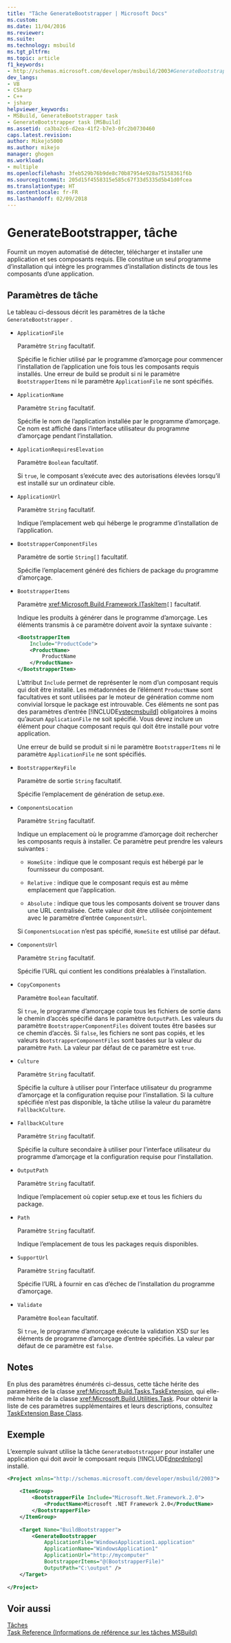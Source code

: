 ```yaml
---
title: "Tâche GenerateBootstrapper | Microsoft Docs"
ms.custom: 
ms.date: 11/04/2016
ms.reviewer: 
ms.suite: 
ms.technology: msbuild
ms.tgt_pltfrm: 
ms.topic: article
f1_keywords:
- http://schemas.microsoft.com/developer/msbuild/2003#GenerateBootstrapper
dev_langs:
- VB
- CSharp
- C++
- jsharp
helpviewer_keywords:
- MSBuild, GenerateBootstrapper task
- GenerateBootstrapper task [MSBuild]
ms.assetid: ca3ba2c6-d2ea-41f2-b7e3-0fc2b0730460
caps.latest.revision: 
author: Mikejo5000
ms.author: mikejo
manager: ghogen
ms.workload:
- multiple
ms.openlocfilehash: 3feb529b76b9de8c70b87954e928a75158361f6b
ms.sourcegitcommit: 205d15f4558315e585c67f33d5335d5b41d0fcea
ms.translationtype: HT
ms.contentlocale: fr-FR
ms.lasthandoff: 02/09/2018
---
```

# <a name="generatebootstrapper-task"></a>GenerateBootstrapper, tâche
Fournit un moyen automatisé de détecter, télécharger et installer une application et ses composants requis. Elle constitue un seul programme d’installation qui intègre les programmes d’installation distincts de tous les composants d’une application.  
  
## <a name="task-parameters"></a>Paramètres de tâche  
 Le tableau ci-dessous décrit les paramètres de la tâche `GenerateBootstrapper` .  
  
-   `ApplicationFile`  
  
     Paramètre `String` facultatif.  
  
     Spécifie le fichier utilisé par le programme d’amorçage pour commencer l’installation de l’application une fois tous les composants requis installés. Une erreur de build se produit si ni le paramètre `BootstrapperItems` ni le paramètre `ApplicationFile` ne sont spécifiés.  
  
-   `ApplicationName`  
  
     Paramètre `String` facultatif.  
  
     Spécifie le nom de l’application installée par le programme d’amorçage. Ce nom est affiché dans l’interface utilisateur du programme d’amorçage pendant l’installation.  
  
-   `ApplicationRequiresElevation`  
  
     Paramètre `Boolean` facultatif.  
  
     Si `true`, le composant s’exécute avec des autorisations élevées lorsqu’il est installé sur un ordinateur cible.  
  
-   `ApplicationUrl`  
  
     Paramètre `String` facultatif.  
  
     Indique l’emplacement web qui héberge le programme d’installation de l’application.  
  
-   `BootstrapperComponentFiles`  
  
     Paramètre de sortie `String[]` facultatif.  
  
     Spécifie l’emplacement généré des fichiers de package du programme d’amorçage.  
  
-   `BootstrapperItems`  
  
     Paramètre <xref:Microsoft.Build.Framework.ITaskItem>`[]` facultatif.  
  
     Indique les produits à générer dans le programme d’amorçage. Les éléments transmis à ce paramètre doivent avoir la syntaxe suivante :  
  
    ```xml  
    <BootstrapperItem  
        Include="ProductCode">  
        <ProductName>  
            ProductName  
        </ProductName>  
    </BootstrapperItem>  
    ```  
  
     L’attribut `Include` permet de représenter le nom d’un composant requis qui doit être installé. Les métadonnées de l’élément `ProductName` sont facultatives et sont utilisées par le moteur de génération comme nom convivial lorsque le package est introuvable. Ces éléments ne sont pas des paramètres d’entrée [!INCLUDE[vstecmsbuild](../extensibility/internals/includes/vstecmsbuild_md.md)] obligatoires à moins qu’aucun `ApplicationFile` ne soit spécifié. Vous devez inclure un élément pour chaque composant requis qui doit être installé pour votre application.  
  
     Une erreur de build se produit si ni le paramètre `BootstrapperItems` ni le paramètre `ApplicationFile` ne sont spécifiés.  
  
-   `BootstrapperKeyFile`  
  
     Paramètre de sortie `String` facultatif.  
  
     Spécifie l’emplacement de génération de setup.exe.  
  
-   `ComponentsLocation`  
  
     Paramètre `String` facultatif.  
  
     Indique un emplacement où le programme d’amorçage doit rechercher les composants requis à installer. Ce paramètre peut prendre les valeurs suivantes :  
  
    -   `HomeSite` : indique que le composant requis est hébergé par le fournisseur du composant.  
  
    -   `Relative` : indique que le composant requis est au même emplacement que l’application.  
  
    -   `Absolute` : indique que tous les composants doivent se trouver dans une URL centralisée. Cette valeur doit être utilisée conjointement avec le paramètre d’entrée `ComponentsUrl`.  
  
     Si `ComponentsLocation` n’est pas spécifié, `HomeSite` est utilisé par défaut.  
  
-   `ComponentsUrl`  
  
     Paramètre `String` facultatif.  
  
     Spécifie l’URL qui contient les conditions préalables à l’installation.  
  
-   `CopyComponents`  
  
     Paramètre `Boolean` facultatif.  
  
     Si `true`, le programme d’amorçage copie tous les fichiers de sortie dans le chemin d’accès spécifié dans le paramètre `OutputPath`. Les valeurs du paramètre `BootstrapperComponentFiles` doivent toutes être basées sur ce chemin d’accès. Si `false`, les fichiers ne sont pas copiés, et les valeurs `BootstrapperComponentFiles` sont basées sur la valeur du paramètre `Path`.  La valeur par défaut de ce paramètre est `true`.  
  
-   `Culture`  
  
     Paramètre `String` facultatif.  
  
     Spécifie la culture à utiliser pour l’interface utilisateur du programme d’amorçage et la configuration requise pour l’installation. Si la culture spécifiée n’est pas disponible, la tâche utilise la valeur du paramètre `FallbackCulture`.  
  
-   `FallbackCulture`  
  
     Paramètre `String` facultatif.  
  
     Spécifie la culture secondaire à utiliser pour l’interface utilisateur du programme d’amorçage et la configuration requise pour l’installation.  
  
-   `OutputPath`  
  
     Paramètre `String` facultatif.  
  
     Indique l’emplacement où copier setup.exe et tous les fichiers du package.  
  
-   `Path`  
  
     Paramètre `String` facultatif.  
  
     Indique l’emplacement de tous les packages requis disponibles.  
  
-   `SupportUrl`  
  
     Paramètre `String` facultatif.  
  
     Spécifie l’URL à fournir en cas d’échec de l’installation du programme d’amorçage.  
  
-   `Validate`  
  
     Paramètre `Boolean` facultatif.  
  
     Si `true`, le programme d’amorçage exécute la validation XSD sur les éléments de programme d’amorçage d’entrée spécifiés. La valeur par défaut de ce paramètre est `false`.  
  
## <a name="remarks"></a>Notes  
 En plus des paramètres énumérés ci-dessus, cette tâche hérite des paramètres de la classe <xref:Microsoft.Build.Tasks.TaskExtension>, qui elle-même hérite de la classe <xref:Microsoft.Build.Utilities.Task>. Pour obtenir la liste de ces paramètres supplémentaires et leurs descriptions, consultez [TaskExtension Base Class](../msbuild/taskextension-base-class.md).  
  
## <a name="example"></a>Exemple  
 L’exemple suivant utilise la tâche `GenerateBootstrapper` pour installer une application qui doit avoir le composant requis [!INCLUDE[dnprdnlong](../code-quality/includes/dnprdnlong_md.md)] installé.  
  
```xml  
<Project xmlns="http://schemas.microsoft.com/developer/msbuild/2003">  
  
    <ItemGroup>  
        <BootstrapperFile Include="Microsoft.Net.Framework.2.0">  
            <ProductName>Microsoft .NET Framework 2.0</ProductName>  
        </BootstrapperFile>  
    </ItemGroup>  
  
    <Target Name="BuildBootstrapper">  
        <GenerateBootstrapper  
            ApplicationFile="WindowsApplication1.application"  
            ApplicationName="WindowsApplication1"  
            ApplicationUrl="http://mycomputer"  
            BootstrapperItems="@(BootstrapperFile)"  
            OutputPath="C:\output" />  
    </Target>  
  
</Project>  
```  
  
## <a name="see-also"></a>Voir aussi  
 [Tâches](../msbuild/msbuild-tasks.md)   
 [Task Reference (Informations de référence sur les tâches MSBuild)](../msbuild/msbuild-task-reference.md)